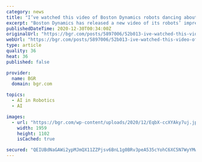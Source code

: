 ```yaml
---
category: news
title: "I’ve watched this video of Boston Dynamics robots dancing about 100 times now"
excerpt: "Boston Dynamics has released a new video of its robots’ impressive capabilities — this time, showing off their dance moves. The new video released by Boston Dynamics shows its Atlas,"
publishedDateTime: 2020-12-30T00:34:00Z
originalUrl: "https://bgr.com/posts/5897006/52b013-ive-watched-this-video-of-boston-dynamics-robots-dancing-about-100-times-now/"
webUrl: "https://bgr.com/posts/5897006/52b013-ive-watched-this-video-of-boston-dynamics-robots-dancing-about-100-times-now/"
type: article
quality: 36
heat: 36
published: false

provider:
  name: BGR
  domain: bgr.com

topics:
  - AI in Robotics
  - AI

images:
  - url: "https://bgr.com/wp-content/uploads/2020/12/EqbX-ccXYAky7uj.jpg?quality=70&#038;strip=all"
    width: 1959
    height: 1102
    isCached: true

secured: "QEIUBdNaGAWi2ypMJmQX11ZZPjsv6BnL1g0BRv3peA535cYohC6XC5N7WyYMwZCaZcQFHFEcx9XC2plDacITAxIDt4n51gIuxaOAS9iuhQ5bVFGwz+rfTOTK3btqjnMqqtuZMTdI2a9lRyga4fULGfzV9+0OujqTLbOjbhiet7Wp8PyKPv6jOfXrdUGXQFy0bj9zD8WDbqMzYsWvkh/glK8ZP4cK66Djv1CqB0/dqxDeNffibbQV5XOQEwd3XJs3tvFQnEugXXG/bmAaZcfRmPMTJfMRyZrJL+ohpJ1f+EiDl9cT987RaV74S46X0+dAqovfi1hYkGlwJ+nZfO4uPVFFdboyR1XDajAAU2mqF1U=;rmqfX8WcjtYGDfHAs7VWpw=="
---
```


